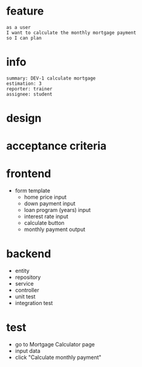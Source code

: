 # feature

    as a user 
    I want to calculate the monthly mortgage payment
    so I can plan

# info

    summary: DEV-1 calculate mortgage
    estimation: 3
    reporter: trainer
    assignee: student

# design

# acceptance criteria

# frontend
- form template
    - home price input
    - down payment input
    - loan program (years) input
    - interest rate input
    - calculate button
    - monthly payment output

# backend
- entity
- repository
- service
- controller
- unit test
- integration test

# test
- go to Mortgage Calculator page
- input data
- click "Calculate monthly payment"
